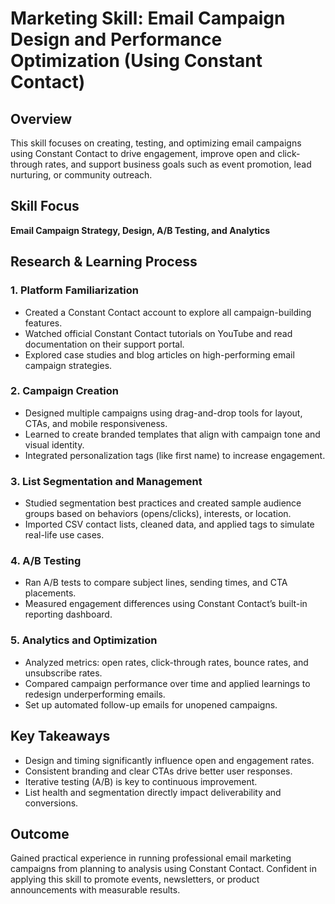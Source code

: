 # Marketing Skill: Email Campaign Design and Performance Optimization (Using Constant Contact)

## Overview
This skill focuses on creating, testing, and optimizing email campaigns using Constant Contact to drive engagement, improve open and click-through rates, and support business goals such as event promotion, lead nurturing, or community outreach.

## Skill Focus
**Email Campaign Strategy, Design, A/B Testing, and Analytics**

## Research & Learning Process

### 1. Platform Familiarization
- Created a Constant Contact account to explore all campaign-building features.
- Watched official Constant Contact tutorials on YouTube and read documentation on their support portal.
- Explored case studies and blog articles on high-performing email campaign strategies.

### 2. Campaign Creation
- Designed multiple campaigns using drag-and-drop tools for layout, CTAs, and mobile responsiveness.
- Learned to create branded templates that align with campaign tone and visual identity.
- Integrated personalization tags (like first name) to increase engagement.

### 3. List Segmentation and Management
- Studied segmentation best practices and created sample audience groups based on behaviors (opens/clicks), interests, or location.
- Imported CSV contact lists, cleaned data, and applied tags to simulate real-life use cases.

### 4. A/B Testing
- Ran A/B tests to compare subject lines, sending times, and CTA placements.
- Measured engagement differences using Constant Contact’s built-in reporting dashboard.

### 5. Analytics and Optimization
- Analyzed metrics: open rates, click-through rates, bounce rates, and unsubscribe rates.
- Compared campaign performance over time and applied learnings to redesign underperforming emails.
- Set up automated follow-up emails for unopened campaigns.

## Key Takeaways
- Design and timing significantly influence open and engagement rates.
- Consistent branding and clear CTAs drive better user responses.
- Iterative testing (A/B) is key to continuous improvement.
- List health and segmentation directly impact deliverability and conversions.

## Outcome
Gained practical experience in running professional email marketing campaigns from planning to analysis using Constant Contact. Confident in applying this skill to promote events, newsletters, or product announcements with measurable results.
